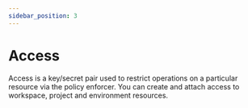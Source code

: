 ```yaml
---
sidebar_position: 3
---
```


# Access

Access is a key/secret pair used to restrict operations on a particular resource via the policy enforcer. You can create and attach access to workspace, project and environment resources.

